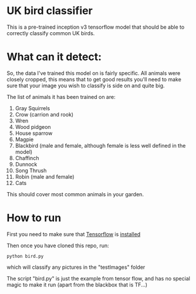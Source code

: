 # UK bird classifier

This is a pre-trained inception v3 tensorflow model that should be able to correctly classify common UK
birds. 

# What can it detect:

So, the data I've trained this model on is fairly specific. All animals were closely cropped, this means that to get good results you'll need to make sure that your image you wish to classify is side on and quite big.

The list of animals it has been trained on are:

1. Gray Squirrels
2. Crow (carrion and rook)
3. Wren
4. Wood pidgeon
5. House sparrow
6. Magpie
7. Blackbird (male and female, although female is less well defined in the model)
8. Chaffinch
9. Dunnock
10. Song Thrush
11. Robin (male and female) 
12. Cats

This should cover most common animals in your garden. 

# How to run

First you need to make sure that [Tensorflow](https://www.tensorflow.org/) is [installed](https://www.tensorflow.org/install/)

Then once you have cloned this repo, run:

```python bird.py``` 

which will classify any pictures in the "testImages" folder 

The script "bird.py" is just the example from tensor flow, and has no special magic to make it run (apart from the blackbox that is TF...)

